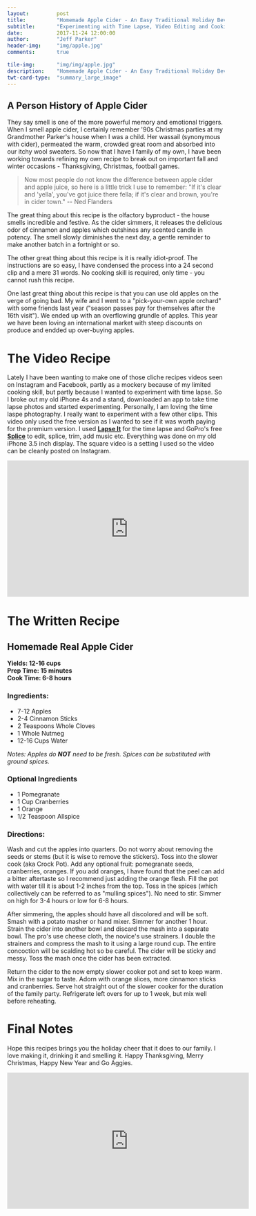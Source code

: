 ```yaml
---
layout:         post
title:          "Homemade Apple Cider - An Easy Traditional Holiday Beverage"
subtitle:       "Experimenting with Time Lapse, Video Editing and Cooking"
date:           2017-11-24 12:00:00
author:         "Jeff Parker"
header-img:     "img/apple.jpg"
comments:       true

tile-img:       "img/img/apple.jpg"
description:    "Homemade Apple Cider - An Easy Traditional Holiday Beverage"
twt-card-type:  "summary_large_image"
---
```


## A Person History of Apple Cider

They say smell is one of the more powerful memory and emotional triggers. When I smell apple cider, I certainly remember '90s Christmas parties at my Grandmother Parker's house when I was a child. Her wassail (synonymous with cider), permeated the warm, crowded great room and absorbed into our itchy wool sweaters. So now that I have I family of my own, I have been working towards refining my own recipe to break out on important fall and winter occasions - Thanksgiving, Christmas, football games.

> Now most people do not know the difference between apple cider and apple juice, so here is a little trick I use to remember: "If it's clear and 'yella', you've got juice there fella; if it's clear and brown, you're in cider town." -- Ned Flanders

The great thing about this recipe is the olfactory byproduct - the house smells incredible and festive. As the cider simmers, it releases the delicious odor of cinnamon and apples which outshines any scented candle in potency. The smell slowly diminishes the next day, a gentle reminder to make another batch in a fortnight or so.

The other great thing about this recipe is it is really idiot-proof. The instructions are so easy, I have condensed the process into a 24 second clip and a mere 31 words. No cooking skill is required, only time - you cannot rush this recipe.

One last great thing about this recipe is that you can use old apples on the verge of going bad. My wife and I went to a "pick-your-own apple orchard" with some friends last year ("season passes pay for themselves after the 16th visit"). We ended up with an overflowing grundle of apples. This year we have been loving an international market with steep discounts on produce and endded up over-buying apples.

# The Video Recipe

Lately I have been wanting to make one of those cliche recipes videos seen on Instagram and Facebook, partly as a mockery because of my limited cooking skill, but partly because I wanted to experiment with time lapse. So I broke out my old iPhone 4s and a stand, downloaded an app to take time lapse photos and started experimenting. Personally, I am loving the time laspe photography. I really want to experiment with a few other clips. This video only used the free version as I wanted to see if it was worth paying for the premium version. I used **[Lapse It](https://itunes.apple.com/us/app/lapse-it-time-lapse-stop-motion-camera-free/id539108382?mt=8)** for the time lapse and GoPro's free **[Splice](https://itunes.apple.com/us/app/splice-video-editor-movie-maker-by-gopro/id409838725?mt=8)** to edit, splice, trim, add music etc. Everything was done on my old iPhone 3.5 inch display. The square video is a setting I used so the video can be cleanly posted on Instagram.

<iframe width="560" height="315" src="https://www.youtube.com/embed/0hJZIyMfs9A" frameborder="0"></iframe>

# The Written Recipe

## Homemade Real Apple Cider

**Yields: 12-16 cups**
<br/>**Prep Time: 15 minutes**
<br/>**Cook Time: 6-8 hours**

### Ingredients:
* 7-12 Apples
* 2-4 Cinnamon Sticks
* 2 Teaspoons Whole Cloves
* 1 Whole Nutmeg
* 12-16 Cups Water

_Notes: Apples do **NOT** need to be fresh. Spices can be substituted with ground spices._

### Optional Ingredients  
* 1 Pomegranate
* 1 Cup Cranberries
* 1 Orange
* 1/2 Teaspoon Allspice

### Directions:

Wash and cut the apples into quarters. Do not worry about removing the seeds or stems (but it is wise to remove the stickers). Toss into the slower cook (aka Crock Pot). Add any optional fruit: pomegranate seeds, cranberries, oranges. If you add oranges, I have found that the peel can add a bitter aftertaste so I recommend just adding the orange flesh. Fill the pot with water till it is about 1-2 inches from the top. Toss in the spices (which collectively can be referred to as "mulling spices"). No need to stir. Simmer on high for 3-4 hours or low for 6-8 hours.

After simmering, the apples should have all discolored and will be soft. Smash with a potato masher or hand mixer. Simmer for another 1 hour. Strain the cider into another bowl and discard the mash into a separate bowl. The pro's use cheese cloth, the novice's use strainers. I double the strainers and compress the mash to it using a large round cup. The entire concoction will be scalding hot so be careful. The cider will be sticky and messy. Toss the mash once the cider has been extracted.

Return the cider to the now empty slower cooker pot and set to keep warm. Mix in the sugar to taste. Adorn with orange slices, more cinnamon sticks and cranberries. Serve hot straight out of the slower cooker for the duration of the family party. Refrigerate left overs for up to 1 week, but mix well before reheating.

# Final Notes
Hope this recipes brings you the holiday cheer that it does to our family. I love making it, drinking it and smelling it. Happy Thanksgiving, Merry Christmas, Happy New Year and Go Aggies.

<iframe width="560" height="315" src="https://www.youtube.com/embed/L1BfF77Pvio?start=15&end=32" frameborder="0" allowfullscreen></iframe>